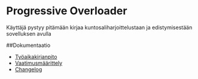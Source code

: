 # Progressive Overloader
Käyttäjä pystyy pitämään kirjaa kuntosaliharjoittelustaan ja edistymisestään sovelluksen avulla

##Dokumentaatio
- [Työaikakirjanpito](https://github.com/vilruus/ot-harjoitustyo/blob/master/documentation/tyoaikakirjanpito.md)
- [Vaatimusmäärittely](https://github.com/vilruus/ot-harjoitustyo/blob/master/documentation/vaatimusmaarittely.md)
- [Changelog](https://github.com/vilruus/ot-harjoitustyo/blob/master/documentation/changelog.md)

